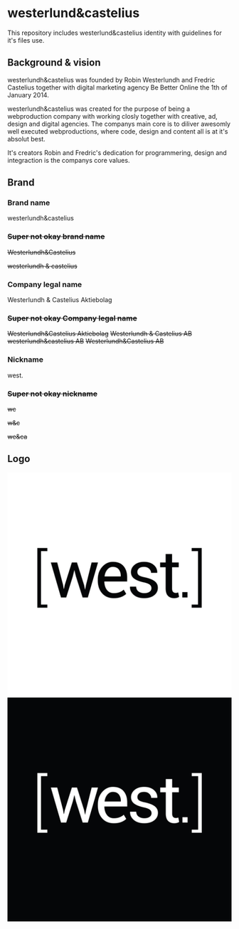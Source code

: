 westerlund&castelius
============= 

This repository includes westerlund&castelius identity with guidelines for it's files use.

Background & vision
-------
westerlundh&castelius was founded by Robin Westerlundh and Fredric Castelius together with digital marketing agency Be Better Online the 1th of January 2014. 

westerlundh&castelius was created for the purpose of being a webproduction company with working closly together with creative, ad, design and digital agencies. The companys main core is to diliver awesomly well executed webproductions, where code, design and content all is at it's absolut best. 

It's creators Robin and Fredric's dedication for programmering, design and integraction is the companys core values.

Brand
-------

### Brand name

westerlundh&castelius

### ~~Super not okay brand name~~

~~Westerlundh&Castelius~~

~~westerlundh & castelius~~

### Company legal name

Westerlundh & Castelius Aktiebolag

### ~~Super not okay Company legal name~~

~~Westerlundh&Castelius Aktiebolag~~
~~Westerlundh & Castelius AB~~
~~westerlundh&castelius AB~~
~~Westerlundh&Castelius AB~~

### Nickname

west.

### ~~Super not okay nickname~~

~~wc~~

~~w&c~~

~~we&ca~~



Logo
-------

![Alt text](/logo/westerlundh&castelius-logo_black.jpg "")
![Alt text](/logo/westerlundh&castelius-logo_white.jpg "")